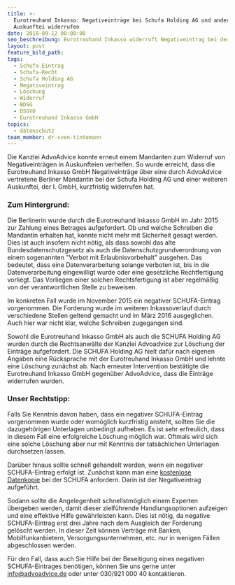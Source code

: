 ```yaml
---
title: >-
  Eurotreuhand Inkasso: Negativeinträge bei Schufa Holding AG und anderer
  Auskunftei widerrufen
date: 2018-09-12 00:00:00
seo_beschreibung: Eurotreuhand Inkasso widerruft Negativeintrag bei der SCHUFA
layout: post
feature_bild_path:
tags:
  - Schufa-Eintrag
  - Schufa-Recht
  - Schufa Holding AG
  - Negativeintrag
  - Löschung
  - Widerruf
  - BDSG
  - DSGVO
  - Eurotreuhand Inkasso GmbH
topics:
  - datenschutz
team_member: dr-sven-tintemann
---
```


Die Kanzlei AdvoAdvice konnte erneut einem Mandanten zum Widerruf von Negativeintr&auml;gen in Auskunfteien verhelfen. So wurde erreicht, dass die Eurotreuhand Inkasso GmbH Negativeintr&auml;ge &uuml;ber eine durch AdvoAdvice vertretene Berliner Mandantin bei der Schufa Holding AG und einer weiteren Auskunftei, der I. GmbH, kurzfristig widerrufen hat.

### Zum Hintergrund:

Die Berlinerin wurde durch die Eurotreuhand Inkasso GmbH im Jahr 2015 zur Zahlung eines Betrages aufgefordert. Ob und welche Schreiben die Mandantin erhalten hat, konnte nicht mehr mit Sicherheit gesagt werden. Dies ist auch insofern nicht n&ouml;tig, als dass sowohl das alte Bundesdatenschutzgesetz als auch die Datenschutzgrundverordnung von einem sogenannten "Verbot mit Erlaubnisvorbehalt" ausgehen. Das bedeutet, dass eine Datenverarbeitung solange verboten ist, bis in die Datenverarbeitung eingewilligt wurde oder eine gesetzliche Rechtfertigung vorliegt. Das Vorliegen einer solchen Rechtsfertigung ist aber regelm&auml;&szlig;ig von der verantwortlichen Stelle zu beweisen.

Im konkreten Fall wurde im November 2015 ein negativer SCHUFA-Eintrag vorgenommen. Die Forderung wurde im weiteren Inkassoverlauf durch verschiedene Stellen geltend gemacht und im M&auml;rz 2016 ausgeglichen. Auch hier war nicht klar, welche Schreiben zugegangen sind.

Sowohl die Eurotreuhand Inkasso GmbH als auch die SCHUFA Holding AG wurden durch die Rechtsanw&auml;lte der Kanzlei Advoadvice zur L&ouml;schung der Eintr&auml;ge aufgefordert. Die SCHUFA Holding AG hielt daf&uuml;r nach eigenen Angaben eine R&uuml;cksprache mit der Eurotreuhand Inkasso GmbH und lehnte eine L&ouml;schung zun&auml;chst ab. Nach erneuter Intervention best&auml;tigte die Eurotreuhand Inkasso GmbH gegen&uuml;ber AdvoAdvice, dass die Eintr&auml;ge widerrufen wurden.

### Unser Rechtstipp:

Falls Sie Kenntnis davon haben, dass ein negativer SCHUFA-Eintrag vorgenommen wurde oder wom&ouml;glich kurzfristig ansteht, sollten Sie die dazugeh&ouml;rigen Unterlagen unbedingt aufheben. Es ist sehr erfreulich, dass in diesem Fall eine erfolgreiche L&ouml;schung m&ouml;glich war. Oftmals wird sich eine solche L&ouml;schung aber nur mit Kenntnis der tats&auml;chlichen Unterlagen durchsetzen lassen.&nbsp;

Dar&uuml;ber hinaus sollte schnell gehandelt werden, wenn ein negativer SCHUFA-Eintrag erfolgt ist. Zun&auml;chst kann man eine [kostenlose Datenkopie](https://www.meineschufa.de/site-11_3_1)&nbsp;bei der SCHUFA anfordern. Darin ist der Negativeintrag aufgef&uuml;hrt.

Sodann sollte die Angelegenheit schnellstm&ouml;glich einem Experten &uuml;bergeben werden, damit dieser zielf&uuml;hrende Handlungsoptionen aufzeigen und eine effektive Hilfe gew&auml;hrleisten kann. Dies ist n&ouml;tig, da negative SCHUFA-Eintrag erst drei Jahre nach dem Ausgleich der Forderung gel&ouml;scht werden. In dieser Zeit k&ouml;nnen Vertr&auml;ge mit Banken, Mobilfunkanbietern, Versorgungsunternehmen, etc. nur in wenigen F&auml;llen abgeschlossen werden.

F&uuml;r den Fall, dass auch Sie Hilfe bei der Beseitigung eines negativen SCHUFA-Eintrages ben&ouml;tigen, k&ouml;nnen Sie uns gerne unter info@advoadvice.de oder unter 030/921 000 40 kontaktieren.